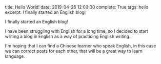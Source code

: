 title: Hello World!
date: 2019-04-26 12:00:00
complete: True
tags: hello
excerpt: I finally started an English blog!

I finally started an English blog! 

I have been struggling with English for a long time, so I decided to start writing a blog in English as a way of practicing English writing.

I'm hoping that I can find a Chinese learner who speak English, in this case we can correct posts for each other, that will be a great way to learn language.
